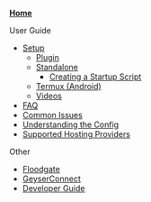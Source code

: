 [**Home**](Home)

User Guide
- [Setup](Setup)
  - [Plugin](Setup#Plugin-Setup)
  - [Standalone](Setup#Standalone-Setup)
  	- [Creating a Startup Script](Creating-a-Startup-Script)
  - [Termux (Android)](Setup#Termux-Android)
  - [Videos](Setup#Setup-Videos)
- [FAQ](FAQ)
- [Common Issues](Common-Issues)
- [Understanding the Config](Understanding-the-Config)
- [Supported Hosting Providers](Supported-Hosting-Providers)

Other
- [Floodgate](Floodgate)
- [GeyserConnect](GeyserConnect)
- [Developer Guide](Developer-Guide)
